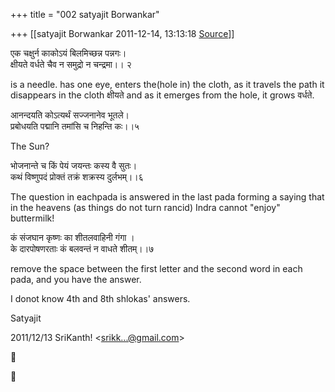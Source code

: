 +++
title = "002 satyajit Borwankar"

+++
[[satyajit Borwankar	2011-12-14, 13:13:18 [Source](https://groups.google.com/g/samskrita/c/vjF_v-z7YXk)]]



एक चक्षुर्न काकोऽयं बिलमिच्छन्न पन्नगः।  
क्षीयते वर्धते चैव न समुद्रो न चन्द्रमा।। २  

is a needle. has one eye, enters the(hole in) the cloth, as it travels the path it disappears in the cloth क्षीयते and as it emerges from the hole, it grows वर्धते.  

आनन्दयति कोऽत्यर्थं सज्जनानेव भूतले।  
प्रबोधयति पद्मानि तमांसि च निहन्ति कः।।५  

The Sun?

भोजनान्ते च किं पेयं जयन्तः कस्य वै सुतः।  
कथं विष्णुपदं प्रोक्तं तक्रं शक्रस्य दुर्लभम्।।६  

The question in eachpada is answered in the last pada forming a saying that in the heavens (as things do not turn rancid) Indra cannot "enjoy" buttermilk!  

कं संजघान कृष्णः का शीतलवाहिनी गंगा ।  
के दारपोषणरताः कं बलवन्तं न वाधते शीतम्।।७  

remove the space between the first letter and the second word in each pada, and you have the answer.





I donot know 4th and 8th shlokas' answers.



Satyajit





2011/12/13 SriKanth! \<[srikk...@gmail.com]()\>  





